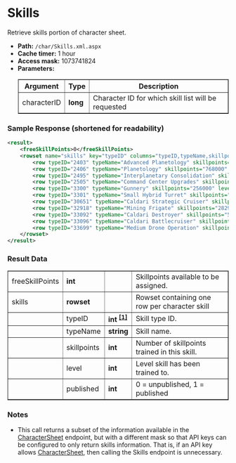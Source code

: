 # Skills
Retrieve skills portion of character sheet.

* __Path:__ ``/char/Skills.xml.aspx``
* __Cache timer:__ 1 hour
* __Access mask:__ 1073741824
* __Parameters:__
    <table border="1">
        <tbody>
            <tr>
                <th>Argument</th>
                <th>Type</th>
                <th>Description</th>
            </tr>
            <tr>
                <td>characterID</td>
                <td><strong>long</strong></td>
                <td>Character ID for which skill list will be requested</td>
            </tr>
        </tbody>
    </table>

### Sample Response (shortened for readability)

```xml
<result>
    <freeSkillPoints>0</freeSkillPoints>
    <rowset name="skills" key="typeID" columns="typeID,typeName,skillpoints,level,published">
        <row typeID="2403" typeName="Advanced Planetology" skillpoints="1250" level="1" published="1"/>
        <row typeID="2406" typeName="Planetology" skillpoints="768000" level="5" published="1"/>
        <row typeID="2495" typeName="Interplanetary Consolidation" skillpoints="1024000" level="5" published="1"/>
        <row typeID="2505" typeName="Command Center Upgrades" skillpoints="1024000" level="5" published="1"/>
        <row typeID="3300" typeName="Gunnery" skillpoints="256000" level="5" published="1"/>
        <row typeID="3301" typeName="Small Hybrid Turret" skillpoints="45255" level="4" published="1"/>
        <row typeID="30651" typeName="Caldari Strategic Cruiser" skillpoints="1280000" level="5" published="1"/>
        <row typeID="32918" typeName="Mining Frigate" skillpoints="2829" level="2" published="1"/>
        <row typeID="33092" typeName="Caldari Destroyer" skillpoints="512000" level="5" published="1"/>
        <row typeID="33096" typeName="Caldari Battlecruiser" skillpoints="1536000" level="5" published="1"/>
        <row typeID="33699" typeName="Medium Drone Operation" skillpoints="512000" level="5" published="1"/>
    </rowset>
</result>
```

### Result Data

<table border="1">
    <tbody>
        <tr>
            <td>freeSkillPoints</td>
            <td><strong>int</strong></td>
            <td></td>
            <td>Skillpoints available to be assigned.</td>
        </tr>
        <tr>
	    <td>skills</td>
	    <td><strong>rowset</strong></td>
	    <td></td>
	    <td>Rowset containing one row per character skill</td>
        </tr>
        <tr>
	    <td></td>
            <td>typeID</td>
            <td nowrap>
                <strong>int<strong>
                <sup>
                    <a href="../../sde/yaml/yaml_typeIDs.html">[1]</a>
                </sup>
            </td>
            <td>Skill type ID.</td>
        </tr>
        <tr>
	    <td></td>
            <td>typeName</td>
            <td><strong>string</strong></td>
            <td>Skill name.</td>
        </tr>
        <tr>
	    <td></td>
            <td>skillpoints</td>
            <td><strong>int</strong></td>
            <td>Number of skillpoints trained in this skill.</td>
        </tr>
        <tr>
	    <td></td>
            <td>level</td>
            <td><strong>int</strong></td>
            <td>Level skill has been trained to.</td>
        </tr>
        <tr>
	    <td></td>
            <td>published</td>
            <td><strong>int</strong></td>
            <td>0 = unpublished, 1 = published</td>
        </tr>
    </tbody>
</table>

### Notes

* This call returns a subset of the information available in the <a href="../char_charactersheet.html">CharacterSheet</a> endpoint, but with a different mask so that API keys can be configured to only return skills information.  That is, if an API key allows <a href="../char_charactersheet.html">CharacterSheet</a>, then calling the Skills endpoint is unnecessary.

